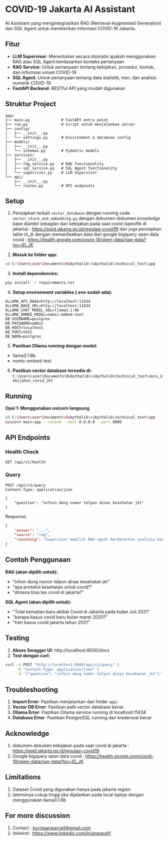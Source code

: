 # COVID-19 Jakarta AI Assistant

AI Assistant yang mengintegrasikan RAG (Retrieval-Augmented Generation) dan SQL Agent untuk memberikan informasi COVID-19 Jakarta.

## Fitur

- **LLM Supervisor**: Menentukan secara otomatis apakah menggunakan RAG atau SQL Agent berdasarkan konteks pertanyaan
- **RAG Service**: Untuk pertanyaan tentang kebijakan, prosedur, kontak, dan informasi umum COVID-19
- **SQL Agent**: Untuk pertanyaan tentang data statistik, tren, dan analisis numerik COVID-19
- **FastAPI Backend**: RESTful API yang mudah digunakan

## Struktur Project

```
app/
├── main.py              # FastAPI entry point
├── run.py               # Script untuk menjalankan server
├── config/
│   ├── __init__.py
│   └── settings.py      # Environment & database config
├── models/
│   ├── __init__.py
│   └── schemas.py       # Pydantic models
├── services/
│   ├── __init__.py
│   ├── rag_service.py   # RAG functionality
│   ├── sql_service.py   # SQL Agent functionality
│   └── supervisor.py    # LLM Supervisor
└── api/
    ├── __init__.py
    └── routes.py        # API endpoints
```

## Setup
1. Persiapkan terkait `vector_database` dengan running code `vector_store_and_embedding.py` dengan dokumen-dokumen knowledge base diambil sebagian dari kebijakan pada saat covid (spesifik di jakarta) : https://ppid.jakarta.go.id/regulasi-covid19 dan juga persiapkan table id_jk dengan memanfaatkan data dari google bigquery open data covid : https://health.google.com/covid-19/open-data/raw-data?loc=ID_JK

2. **Masuk ke folder app:**
```bash
cd C:\Users\acer\Documents\Rubythalib\rubythalib\technical_test\app
```

3. **Install dependencies:**
```bash
pip install -r requirements.txt
```

4. **Setup environment variables (.env sudah ada):**
```
OLLAMA_API_BASE=http://localhost:11434
OLLAMA_BASE_URL=http://localhost:11434
OLLAMA_CHAT_MODEL_SQL=llama3.1:8b
OLLAMA_EMBED_MODEL=nomic-embed-text
DB_USERNAME=postgres
DB_PASSWORD=admin
DB_HOST=localhost
DB_PORT=5432
DB_NAME=postgres
```

5. **Pastikan Ollama running dengan model:**
- llama3.1:8b
- nomic-embed-text

6. **Pastikan vector database tersedia di:**
`C:\Users\acer\Documents\Rubythalib\rubythalib\technical_test\docs_kebijakan_covid_jkt`

## Running

**Opsi 1: Menggunakan uvicorn langsung**
```bash
cd C:\Users\acer\Documents\Rubythalib\rubythalib\technical_test\app
uvicorn main:app --reload --host 0.0.0.0 --port 8000
```

## API Endpoints

### Health Check
```
GET /api/v1/health
```

### Query
```
POST /api/v1/query
Content-Type: application/json

{
    "question": "infoin dong nomor telpon dinas kesehatan jkt"
}
```

Response:
```json
{
    "answer": "...",
    "source": "rag",
    "reasoning": "Supervisor memilih RAG agent berdasarkan analisis konteks pertanyaan."
}
```

## Contoh Penggunaan

**RAG (akan dipilih untuk):**
- "infoin dong nomor telpon dinas kesehatan jkt"
- "apa protokol kesehatan untuk covid?"
- "dimana bisa tes covid di jakarta?"

**SQL Agent (akan dipilih untuk):**
- "Total kematian baru akibat Covid di Jakarta pada bulan Juli 2021"
- "berapa kasus covid baru bulan maret 2020?"
- "tren kasus covid jakarta tahun 2021"

## Testing

1. **Akses Swagger UI:** http://localhost:8000/docs
2. **Test dengan curl:**
```bash
curl -X POST "http://localhost:8000/api/v1/query" \
     -H "Content-Type: application/json" \
     -d '{"question": "infoin dong nomor telpon dinas kesehatan jkt"}'
```

## Troubleshooting

1. **Import Error**: Pastikan menjalankan dari folder `app/`
2. **Vector DB Error**: Pastikan path vector database benar
3. **Ollama Error**: Pastikan Ollama service running di localhost:11434
4. **Database Error**: Pastikan PostgreSQL running dan kredensial benar

## Acknowledge
1. dokumen-dokuken kebijakan pada saat covid di jakarta : https://ppid.jakarta.go.id/regulasi-covid19
2. Google bigquery open data covid : https://health.google.com/covid-19/open-data/raw-data?loc=ID_JK

## Limitations
1. Dataset Covid yang digunakan hanya pada jakarta region
2. latensinya cukup tinggi jika dijalankan pada local laptop dengan menggunakan llama3.1:8b

## For more discussion
1. Contact : kurniaanwarraif@gmail.com
2. linkeind : https://www.linkedin.com/in/anwaraif/
